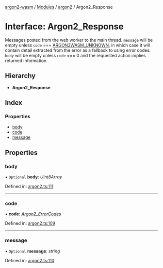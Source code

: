[argon2-wasm](../README.md) / [Modules](../modules.md) / [argon2](../modules/argon2.md) / Argon2_Response

# Interface: Argon2\_Response

Messages posted from the web worker to the main thread.
`message` will be empty unless `code` === [ARGON2WASM_UNKNOWN](../enums/argon2.argon2_errorcodes.md#argon2wasm_unknown),
in which case it will contain detail extracted from the error as a fallback to using error codes.
`body` will be empty unless `code` === 0 and the requested action implies returned information.

## Hierarchy

* **Argon2_Response**

## Index

### Properties

* [body](argon2.argon2_response.md#body)
* [code](argon2.argon2_response.md#code)
* [message](argon2.argon2_response.md#message)

## Properties

### body

• `Optional` **body**: *Uint8Array*

Defined in: [argon2.ts:111](https://github.com/very-amused/argon2-wasm/blob/bd1de65/src/argon2.ts#L111)

___

### code

• **code**: [*Argon2\_ErrorCodes*](../enums/argon2.argon2_errorcodes.md)

Defined in: [argon2.ts:109](https://github.com/very-amused/argon2-wasm/blob/bd1de65/src/argon2.ts#L109)

___

### message

• `Optional` **message**: *string*

Defined in: [argon2.ts:110](https://github.com/very-amused/argon2-wasm/blob/bd1de65/src/argon2.ts#L110)
